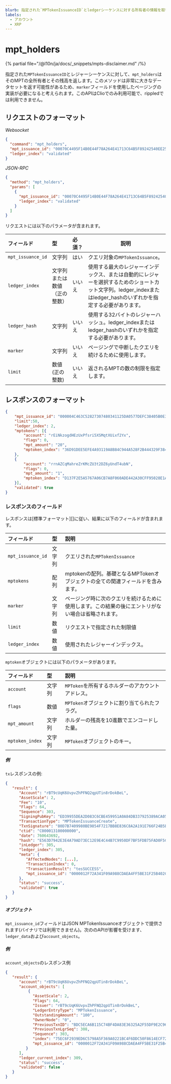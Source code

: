 ```yaml
---
blurb: 指定された`MPTokenIssuanceID`とledgerシーケンスに対する所有者の情報を取得します。
labels:
  - アカウント
  - XRP
---
```


# mpt_holders

{% partial file="/@l10n/ja/docs/_snippets/mpts-disclaimer.md" /%}

指定された`MPTokenIssuanceID`とレジャーシーケンスに対して、`mpt_holders`はそのMPTの全所有者とその残高を返します。このメソッドは非常に大きなデータセットを返す可能性があるため、`marker`フィールドを使用したページングの実装が必要になると考えられます。このAPIはClioでのみ利用可能で、rippledでは利用できません。

## リクエストのフォーマット

*Websocket*

```json
{
  "command": "mpt_holders",
  "mpt_issuance_id": "00070C4495F14B0E44F78A264E41713C64B5F89242540EE255534400000000000000",
  "ledger_index": "validated"
}
```

*JSON-RPC*

```json
{
  "method": "mpt_holders",
  "params": [
    {
      "mpt_issuance_id": "00070C4495F14B0E44F78A264E41713C64B5F89242540EE255534400000000000000",
      "ledger_index": "validated"
    }
  ]
}
```


リクエストには以下のパラメータが含まれます。

| フィールド        | 型                    | 必須？    | 説明 |
|:------------------|:----------------------|:----------|-------------|
| `mpt_issuance_id` | 文字列                | はい      | クエリ対象の`MPTokenIssuance`。 |
| `ledger_index`    | 文字列または数値（正の整数） | いいえ | 使用する最大のレジャーインデックス、または自動的にレジャーを選択するためのショートカット文字列。ledger_indexまたはledger_hashのいずれかを指定する必要があります。 |
| `ledger_hash`     | 文字列                | いいえ    | 使用する32バイトのレジャーハッシュ。ledger_indexまたはledger_hashのいずれかを指定する必要があります。 |
| `marker`          | 文字列                | いいえ    | ページングで中断したクエリを続けるために使用します。 |
| `limit`           | 数値(正の整数)        | いいえ    | 返されるMPTの数の制限を指定します。 |

## レスポンスのフォーマット

```json
{
    "mpt_issuance_id": "000004C463C52827307480341125DA0577DEFC38405B0E3E",
    "limit":50,
    "ledger_index": 2,
    "mptokens": [{
        "account": "rEiNkzogdHEzUxPfsri5XSMqtXUixf2Yx",
        "flags": 0,
        "mpt_amount": "20",
        "mptoken_index": "36D91DEE5EFE4A93119A8B84C944A528F2B444329F3846E49FE921040DE17E65"
    },
    {
        "account": "rrnAZCqMahreZrKMcZU3t2DZ6yUndT4ubN",
        "flags": 0,
        "mpt_amount": "1",
        "mptoken_index": "D137F2E5A5767A06CB7A8F060ADE442A30CFF95028E1AF4B8767E3A56877205A"
    }],
    "validated": true
}
```

### レスポンスのフィールド

レスポンスは[標準フォーマット][]に従い、結果に以下のフィールドが含まれます。

| フィールド          | 型      | 説明                                     |
|:--------------------|:--------|:----------------------------------------|
| `mpt_issuance_id`   | 文字列  | クエリされた`MPTokenIssuance`              |
| `mptokens`          | 配列    | mptokenの配列。基礎となるMPTokenオブジェクトの全ての関連フィールドを含みます。 |
| `marker`            | 文字列  | ページング時に次のクエリを続けるために使用します。この結果の後にエントリがない場合は省略されます。 |
| `limit`             | 数値    | リクエストで指定された制限値 |
| `ledger_index`      | 数値    | 使用されたレジャーインデックス。 |

`mptoken`オブジェクトには以下のパラメータがあります。

| フィールド          | 型      | 説明 |
|:--------------------|:--------|:----------------------------------------|
| `account`           | 文字列  | `MPToken`を所有するホルダーのアカウントアドレス。 |
| `flags`             | 数値    | `MPToken`オブジェクトに割り当てられたフラグ。 |
| `mpt_amount`        | 文字列  | ホルダーの残高を10進数でエンコードした量。 |
| `mptoken_index`     | 文字列  | `MPToken`オブジェクトのキー。 |

##### 例

`tx`レスポンスの例:

```json
{
   "result": {
      "Account": "rBT9cUqK6UvpvZhPFNQ2qpUTin8rDokBeL",
      "AssetScale": 2,
      "Fee": "10",
      "Flags": 64,
      "Sequence": 303,
      "SigningPubKey": "ED39955DEA2D083C6CBE459951A0A84DB337925389ACA057645EE6E6BA99D4B2AE",
      "TransactionType": "MPTokenIssuanceCreate",
      "TxnSignature": "80D7B7409980BE9854F7217BB8E836C8A2A191E766F24B5EF2EA7609E1420AABE6A1FDB3038468679081A45563B4D0B49C08F4F70F64E41B578F288A208E4206",
      "ctid": "C000013100000000",
      "date": 760643692,
      "hash": "E563D7942E3E4A79AD73EC12E9E4C44B7C9950DF7BF5FDB75FAD0F5CE0554DB3",
      "inLedger": 305,
      "ledger_index": 305,
      "meta": {
         "AffectedNodes": [...],
         "TransactionIndex": 0,
         "TransactionResult": "tesSUCCESS",
         "mpt_issuance_id": "0000012F72A341F09A988CDAEA4FF5BE31F25B402C550ABE"
      },
      "status": "success",
      "validated": true
   }
}
```

##### オブジェクト

`mpt_issuance_id`フィールドはJSON MPTokenIssuanceオブジェクトで提供されます(バイナリでは利用できません)。次ののAPIが影響を受けます、`ledger_data`および`account_objects`。


##### 例

`account_objects`のレスポンス例

```json
{
   "result": {
      "account": "rBT9cUqK6UvpvZhPFNQ2qpUTin8rDokBeL",
      "account_objects": [
          {
            "AssetScale": 2,
            "Flags": 64,
            "Issuer": "rBT9cUqK6UvpvZhPFNQ2qpUTin8rDokBeL",
            "LedgerEntryType": "MPTokenIssuance",
            "OutstandingAmount": "100",
            "OwnerNode": "0",
            "PreviousTxnID": "BDC5ECA6B115C74BF4DA83E36325A2F55DF9E2C968A5CC15EB4D009D87D5C7CA",
            "PreviousTxnLgrSeq": 308,
            "Sequence": 303,
            "index": "75EC6F2939ED6C5798A5F369A0221BC4F6DDC50F8614ECF72E3B976351057A63",
            "mpt_issuance_id": "0000012F72A341F09A988CDAEA4FF5BE31F25B402C550ABE"
         }
      ],
      "ledger_current_index": 309,
      "status": "success",
      "validated": false
   }
}
```
